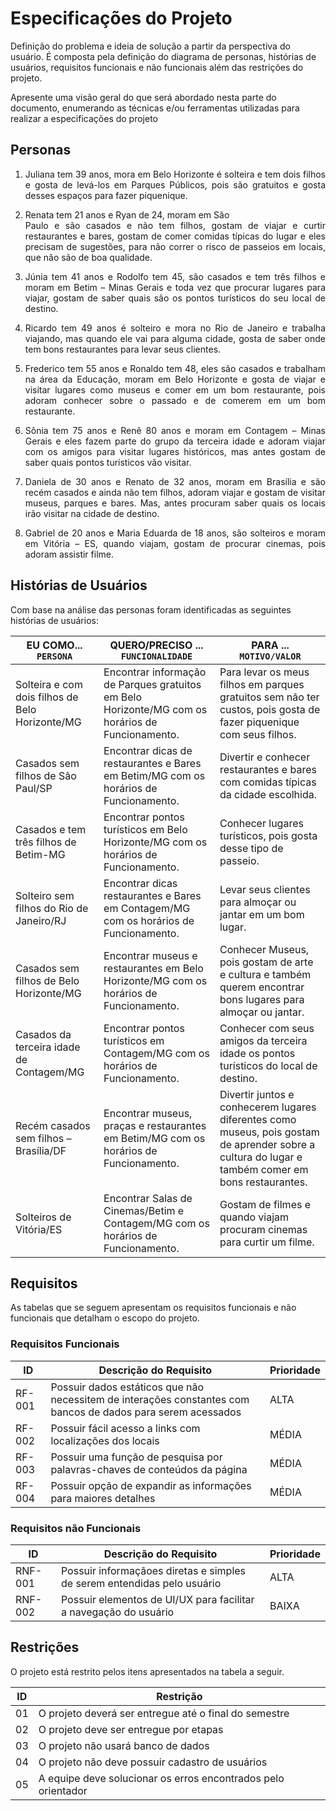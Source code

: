 # Especificações do Projeto

Definição do problema e ideia de solução a partir da perspectiva do usuário. É composta pela definição do  diagrama de personas, histórias de usuários, requisitos funcionais e não funcionais além das restrições do projeto.

Apresente uma visão geral do que será abordado nesta parte do documento, enumerando as técnicas e/ou ferramentas utilizadas para realizar a especificações do projeto

## Personas

<div align="justify">

1. Juliana tem 39 anos, mora em Belo Horizonte é solteira e tem dois filhos e gosta de levá-los em Parques Públicos, pois são gratuitos e gosta desses espaços para fazer piquenique. 

2. Renata tem 21 anos e Ryan de 24, moram em São  
Paulo e são casados e não tem filhos, gostam de viajar e curtir restaurantes e bares, gostam de comer comidas típicas do lugar e eles precisam de sugestões, para não correr o risco de passeios em locais, que não são de boa qualidade. 

3. Júnia tem 41 anos e Rodolfo tem 45, são casados e tem três filhos e moram em Betim – Minas Gerais e toda vez que procurar lugares para viajar, gostam de saber quais são os pontos turísticos do seu local de destino. 

4. Ricardo tem 49 anos é solteiro e mora no Rio de Janeiro e trabalha viajando, mas quando ele vai para alguma cidade, gosta de saber onde tem bons restaurantes para levar seus clientes. 

5. Frederico tem 55 anos e Ronaldo tem 48, eles são casados e trabalham na área da Educação, moram em Belo Horizonte e gosta de viajar e visitar lugares como museus e comer em um bom restaurante, pois adoram conhecer sobre o passado e de comerem em um bom restaurante. 

6. Sônia tem 75 anos e Renê 80 anos e moram em Contagem – Minas Gerais e eles fazem parte do grupo da terceira idade e adoram viajar com os amigos para visitar lugares históricos, mas antes gostam de saber quais pontos turísticos vão visitar. 

7. Daniela de 30 anos e Renato de 32 anos, moram em Brasília e são recém casados e ainda não tem filhos, adoram viajar e gostam de visitar museus, parques e bares. Mas, antes procuram saber quais os locais irão visitar na cidade de destino. 

8. Gabriel de 20 anos e Maria Eduarda de 18 anos, são solteiros e moram em Vitória – ES, quando viajam, gostam de procurar cinemas, pois adoram assistir filme. 

</div>

## Histórias de Usuários

Com base na análise das personas foram identificadas as seguintes histórias de usuários:

|EU COMO... `PERSONA`| QUERO/PRECISO ... `FUNCIONALIDADE` |PARA ... `MOTIVO/VALOR`                 |
|--------------------|------------------------------------|----------------------------------------|
|Solteira e com dois filhos de Belo Horizonte/MG | Encontrar informação de Parques gratuitos em Belo Horizonte/MG com os horários de Funcionamento. | Para levar os meus filhos em parques gratuitos sem não ter custos, pois gosta de fazer piquenique com seus filhos.|
Casados sem filhos de São Paul/SP  |  Encontrar dicas de restaurantes e Bares em Betim/MG com os horários de Funcionamento.  |  Divertir e conhecer restaurantes e bares com comidas típicas da cidade escolhida.  |
Casados e tem três filhos de Betim-MG  |  Encontrar pontos turísticos em Belo Horizonte/MG com os horários de Funcionamento.  |  Conhecer lugares turísticos, pois gosta desse tipo de passeio.  |  
Solteiro sem filhos do Rio de Janeiro/RJ |  Encontrar dicas restaurantes e Bares em Contagem/MG com os horários de Funcionamento. |  Levar seus clientes para almoçar ou jantar em um bom lugar. |
Casados sem filhos de Belo Horizonte/MG | Encontrar museus e restaurantes em Belo Horizonte/MG com os horários de Funcionamento.| Conhecer Museus, pois gostam de arte e cultura e também querem encontrar bons lugares para almoçar ou jantar.
Casados da terceira idade de Contagem/MG | Encontrar pontos turísticos em Contagem/MG com os horários de Funcionamento.| Conhecer com seus amigos da terceira idade os pontos turísticos do local de destino.|
Recém casados sem filhos – Brasília/DF | Encontrar museus, praças e restaurantes em Betim/MG com os horários de Funcionamento. | Divertir juntos e conhecerem lugares diferentes como museus, pois gostam de aprender sobre a cultura do lugar e também comer em bons restaurantes.|
Solteiros de Vitória/ES | Encontrar Salas de Cinemas/Betim e Contagem/MG com os horários de Funcionamento. | Gostam de filmes e quando viajam procuram cinemas para curtir um filme.|

## Requisitos

As tabelas que se seguem apresentam os requisitos funcionais e não funcionais que detalham o escopo do projeto.

### Requisitos Funcionais

|ID    | Descrição do Requisito  | Prioridade |
|------|-----------------------------------------|----|
|RF-001| Possuir dados estáticos que não necessitem de interações constantes com bancos de dados para serem acessados | ALTA | 
|RF-002| Possuir fácil acesso a links com localizações dos locais | MÉDIA |
|RF-003| Possuir uma função de pesquisa por palavras-chaves de conteúdos da página | MÉDIA |
|RF-004| Possuir opção de expandir as informações para maiores detalhes | MÉDIA |


### Requisitos não Funcionais

|ID     | Descrição do Requisito  |Prioridade |
|-------|-------------------------|----|
|RNF-001| Possuir informaçãoes diretas e simples de serem entendidas pelo usuário | ALTA |
|RNF-002| Possuir elementos de UI/UX para facilitar a navegação do usuário | BAIXA | 

## Restrições

O projeto está restrito pelos itens apresentados na tabela a seguir.

|ID| Restrição                                             |
|--|-------------------------------------------------------|
|01| O projeto deverá ser entregue até o final do semestre |
|02| O projeto deve ser entregue por etapas  |
|03|  O  projeto não usará  banco de dados |
|04| O projeto não  deve possuir cadastro de usuários |
|05| A equipe deve solucionar os erros encontrados pelo orientador |
